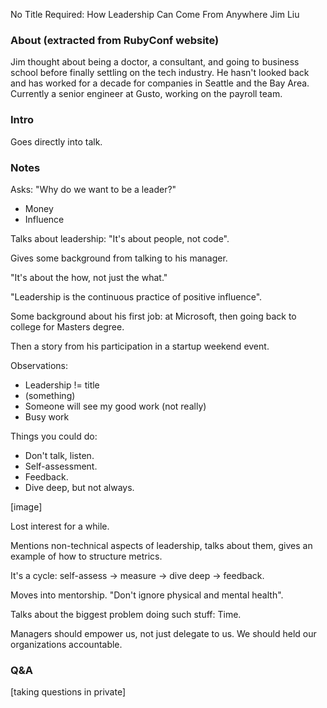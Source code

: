 No Title Required: How Leadership Can Come From Anywhere
Jim Liu

### About (extracted from RubyConf website)

Jim thought about being a doctor, a consultant, and going to business school before finally settling on the tech industry. He hasn't looked back and has worked for a decade for companies in Seattle and the Bay Area. Currently a senior engineer at Gusto, working on the payroll team.

### Intro

Goes directly into talk.

### Notes

Asks: "Why do we want to be a leader?"

- Money
- Influence

Talks about leadership: "It's about people, not code".

Gives some background from talking to his manager.

"It's about the how, not just the what."

"Leadership is the continuous practice of positive influence".

Some background about his first job: at Microsoft, then going back to college for Masters degree.

Then a story from his participation in a startup weekend event.

Observations:

- Leadership != title
- (something)
- Someone will see my good work (not really)
- Busy work

Things you could do:

- Don't talk, listen.
- Self-assessment.
- Feedback.
- Dive deep, but not always.

[image]

Lost interest for a while.

Mentions non-technical aspects of leadership, talks about them, gives an example of how to structure metrics.

It's a cycle: self-assess -> measure -> dive deep -> feedback.

Moves into mentorship. "Don't ignore physical and mental health".

Talks about the biggest problem doing such stuff: Time.

Managers should empower us, not just delegate to us. We should held our organizations accountable.

### Q&A

[taking questions in private]
